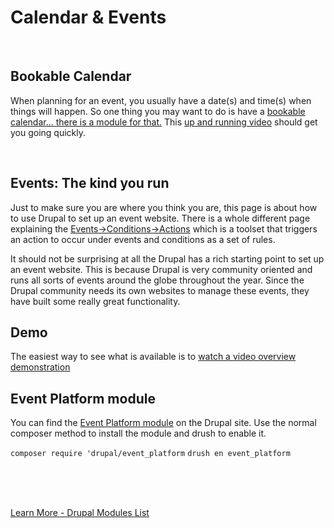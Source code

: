 
# Calendar & Events

<br>

## Bookable Calendar
When planning for an event, you usually have a date(s) and time(s) when things will happen.  So one thing you may want to do is have a [bookable calendar... there is a module for that.](https://www.drupal.org/project/bookable_calendar)  This [up and running video](https://www.youtube.com/watch?v=UFnQnwfg-44) should get you going quickly.

<br>

## Events: The kind you run

Just to make sure you are where you think you are, this page is about how to use Drupal to set up an event website.  There is a whole different page explaining the [Events→Conditions→Actions](../modules/ECA.md) which is a toolset that triggers an action to occur under events and conditions as a set of rules.  

It should not be surprising at all the Drupal has a rich starting point to set up an event website.  This is because Drupal is very community oriented and runs all sorts of events around the globe throughout the year.  Since the Drupal community needs its own websites to manage these events, they have built some really great functionality.

## Demo

The easiest way to see what is available is to [watch a video overview demonstration](https://www.youtube.com/watch?v=1q5VqBSJVEM)

## Event Platform module

You can find the [Event Platform module](https://www.drupal.org/project/event_platform) on the Drupal site.  Use the normal composer method to install the module and drush to enable it.

`composer require 'drupal/event_platform`
`drush en event_platform`

<br>
<br>
<br>

[Learn More - Drupal Modules List](../chapters.md#drupal-modules)
